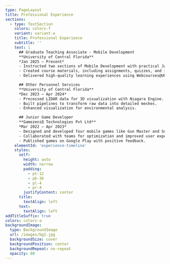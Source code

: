 ```yaml
---
type: PageLayout
title: Professional Experience
sections:
  - type: TextSection
    colors: colors-f
    variant: variant-a
    title: Professional Experience
    subtitle: ''
    text: |
      ## Graduate Teaching Associate - Mobile Development  
      **University of Central Florida**  
      *Jan 2025 – Present*  
      - Instructed two sections of Mobile Development with practical JavaScript assignments.  
      - Created course materials, including assignments, quizzes, and instructional videos.  
      - Delivered high-quality learning experiences using Webcourses@UCF.

      ## Other Personnel Services  
      **University of Central Florida**  
      *Dec 2023 – Apr 2024*  
      - Processed LIDAR data for 3D visualization with Niagara Engine.  
      - Built pipelines to transform raw data into detailed meshes.  
      - Enhanced visualization for environmental analysis.

      ## Junior Game Developer  
      **GamezeniQ Technologies Pvt Ltd**  
      *Mar 2022 – Apr 2023*  
      - Designed and developed four mobile games like Gun Master and Sniper Shooting.  
      - Collaborated with teams for optimization and improved user experience.  
      - Published games on Google Play with positive feedback.
    elementId: 'experience-timeline'
    styles:
      self:
        height: auto
        width: narrow
        padding:
          - pt-12
          - pb-36
          - pl-4
          - pr-4
        justifyContent: center
      title:
        textAlign: left
      text:
        textAlign: left
addTitleSuffix: true
colors: colors-a
backgroundImage:
  type: BackgroundImage
  url: /images/bg2.jpg
  backgroundSize: cover
  backgroundPosition: center
  backgroundRepeat: no-repeat
  opacity: 80
---
```


